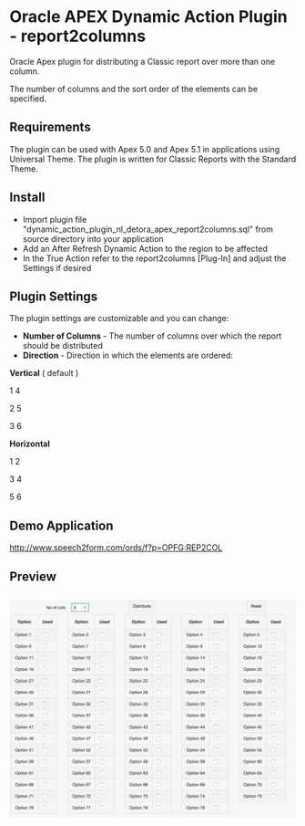 # Oracle APEX Dynamic Action Plugin -  report2columns
Oracle Apex plugin for distributing a Classic report over more than one column. 

The number of columns and the sort order of the elements can be specified. 

## Requirements
The plugin can be used with Apex 5.0 and Apex 5.1 in applications using Universal Theme. The plugin is written for Classic Reports with the Standard Theme.

## Install
- Import plugin file "dynamic_action_plugin_nl_detora_apex_report2columns.sql" from source directory into your application
- Add an After Refresh Dynamic Action to the region to be affected
- In the True Action refer to the report2columns [Plug-In] and adjust the Settings if desired

## Plugin Settings
The plugin settings are customizable and you can change:
- **Number of Columns** - The number of columns over which the report should be distributed
- **Direction** - Direction in which the elements are ordered:

**Vertical** ( default )

1    4

2    5

3    6


**Horizontal**

1    2

3    4

5    6

## Demo Application
http://www.speech2form.com/ords/f?p=OPFG:REP2COL

## Preview
![](https://github.com/dickdral/apex-report2columns/blob/master/report2columns_example.png?raw=true)
---
